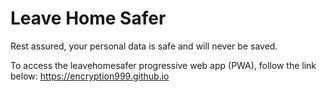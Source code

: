 # Leave Home Safer
Rest assured, your personal data is safe and will never be saved.

To access the leavehomesafer progressive web app (PWA), follow the link below:
<https://encryption999.github.io>
